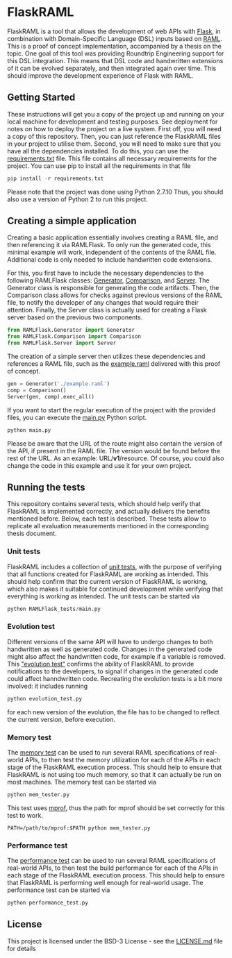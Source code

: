 # FlaskRAML
FlaskRAML is a tool that allows the development of web APIs with [Flask](http://flask.pocoo.org/), in combination with Domain-Specific Language (DSL) inputs based on [RAML](https://raml.org/). This is a proof of concept implementation, accompanied by a thesis on the topic. One goal of this tool was providing Roundtrip Engineering support for this DSL integration. This means that DSL code and handwritten extensions of it can be evolved separately, and then integrated again over time. This should improve the development experience of Flask with RAML.

## Getting Started
These instructions will get you a copy of the project up and running on your local machine for development and testing purposes. See deployment for notes on how to deploy the project on a live system. First off, you will need a copy of this repository. Then, you can just reference the FlaskRAML files in your project to utilise them. Second, you will need to make sure that you have all the dependencies installed. To do this, you can use the [requirements.txt](requirements.txt) file. This file contains all necessary requirements for the project. You can use pip to install all the requirements in that file
``` python
pip install -r requirements.txt
```
Please note that the project was done using Python 2.7.10 Thus, you should also use a version of Python 2 to run this project.

## Creating a simple application
Creating a basic application essentially involves creating a RAML file, and then referencing it via RAMLFlask. To only run the generated code, this minimal example will work, independent of the contents of the RAML file. Additional code is only needed to include handwritten code extensions.

For this, you first have to include the necessary dependencies to the following RAMLFlask classes: [Generator](RAMLFlask/Generator.py), [Comparison](RAMLFlask/Comparison.py), and [Server](RAMLFlask/Server.py). The Generator class is responsible for generating the code artifacts. Then, the Comparison class allows for checks against previous versions of the RAML file, to notify the developer of any changes that would require their attention. Finally, the Server class is actually used for creating a Flask server based on the previous two components.
``` python
from RAMLFlask.Generator import Generator
from RAMLFlask.Comparison import Comparison
from RAMLFlask.Server import Server
```
The creation of a simple server then utilizes these dependencies and references a RAML file, such as the [example.raml](example.raml) delivered with this proof of concept.
``` python
gen = Generator('./example.raml')
comp = Comparison()
Server(gen, comp).exec_all()
```

If you want to start the regular execution of the project with the provided files, you can execute the [main.py](main.py) Python script.
``` python
python main.py
```
Please be aware that the URL of the route might also contain the version of the API, if present in the RAML file. The version would be found before the rest of the URL. As an example: URL/**v1**/resource. Of course, you could also change the code in this example and use it for your own project.

## Running the tests
This repository contains several tests, which should help verify that FlaskRAML is implemented correctly, and actually delivers the benefits mentioned before. Below, each test is described. These tests allow to replicate all evaluation measurements mentioned in the corresponding thesis document.

### Unit tests
FlaskRAML includes a collection of [unit tests](./RAMLFlask_tests), with the purpose of verifying that all functions created for FlaskRAML are working as intended. This should help confirm that the current version of FlaskRAML is working, which also makes it suitable for continued development while verifying that everything is working as intended. The unit tests can be started via
``` python
python RAMLFlask_tests/main.py
```

### Evolution test
Different versions of the same API will have to undergo changes to both handwritten as well as generated code. Changes in the generated code might also affect the handwritten code, for example if a variable is removed. This ["evolution test"](evolution_test.py) confirms the ability of FlaskRAML to provide notifications to the developers, to signal if changes in the generated code could affect hanndwritten code. Recreating the evolution tests is a bit more involved: it includes running
``` python
python evolution_test.py
```
for each new version of the evolution, the file has to be changed to reflect the current version, before execution.

### Memory test
The [memory test](mem_tester.py) can be used to run several RAML specifications of real-world APIs, to then test the memory utilization for each of the APIs in each stage of the FlaskRAML execution process. This should help to ensure that FlaskRAML is not using too much memory, so that it can actually be run on most machines. The memory test can be started via
``` python
python mem_tester.py
```
This test uses [mprof](https://pypi.python.org/pypi/memory_profiler), thus the path for mprof should be set correctly for this test to work.
```
PATH=/path/to/mprof:$PATH python mem_tester.py
```

### Performance test
The [performance test](performance_test.py) can be used to run several RAML specifications of real-world APIs, to then test the build performance for each of the APIs in each stage of the FlaskRAML execution process. This should help to ensure that FlaskRAML is performing well enough for real-world usage. The performance test can be started via
``` python
python performance_test.py
```

## License
This project is licensed under the BSD-3 License - see the [LICENSE.md](LICENSE.md) file for details

